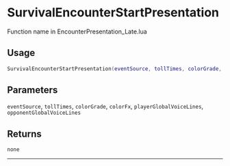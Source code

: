 # SurvivalEncounterStartPresentation
Function name in EncounterPresentation_Late.lua
## Usage
```lua
SurvivalEncounterStartPresentation(eventSource, tollTimes, colorGrade, colorFx, playerGlobalVoiceLines, opponentGlobalVoiceLines)
```
## Parameters
`eventSource`, `tollTimes`, `colorGrade`, `colorFx`, `playerGlobalVoiceLines`, `opponentGlobalVoiceLines`
## Returns
`none`

---